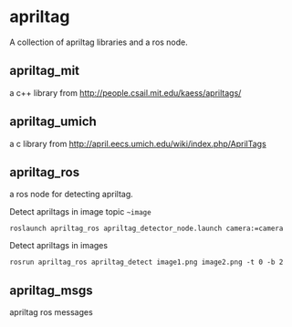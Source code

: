 # apriltag

A collection of apriltag libraries and a ros node.

## apriltag_mit

a c++ library from http://people.csail.mit.edu/kaess/apriltags/

## apriltag_umich

a c library from http://april.eecs.umich.edu/wiki/index.php/AprilTags

## apriltag_ros

a ros node for detecting apriltag.

Detect apriltags in image topic `~image`
```
roslaunch apriltag_ros apriltag_detector_node.launch camera:=camera
```

Detect apriltags in images
```
rosrun apriltag_ros apriltag_detect image1.png image2.png -t 0 -b 2
```
## apriltag_msgs

apriltag ros messages
